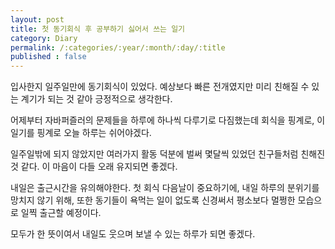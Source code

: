 ```yaml
---
layout: post
title: 첫 동기회식 후 공부하기 싫어서 쓰는 일기
category: Diary
permalink: /:categories/:year/:month/:day/:title
published : false
---
```


입사한지 일주일만에 동기회식이 있었다. 예상보다 빠른 전개였지만 미리 친해질 수 있는 계기가 되는 것 같아 긍정적으로 생각한다.

어제부터 자바퍼즐러의 문제들을 하루에 하나씩 다루기로 다짐했는데 회식을 핑계로, 이 일기를 핑계로 오늘 하루는 쉬어야겠다.

일주일밖에 되지 않았지만 여러가지 활동 덕분에 벌써 몇달씩 있었던 친구들처럼 친해진 것 같다. 이 마음이 다들 오래 유지되면 좋겠다.

내일은 출근시간을 유의해야한다. 첫 회식 다음날이 중요하기에, 내일 하루의 분위기를 망치지 않기 위해, 또한 동기들이 욕먹는 일이 없도록 신경써서 평소보다 멀쩡한 모습으로 일찍 출근할 예정이다.

모두가 한 뜻이여서 내일도 웃으며 보낼 수 있는 하루가 되면 좋겠다.